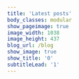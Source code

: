 ```yaml
---
title: 'Latest posts'
body_classes: modular
show_pageimage: true
image_width: 1038
image_height: 437
blog_url: /blog
show_image: true
show_title: '0'
subtitleLead: '1'
---
```


